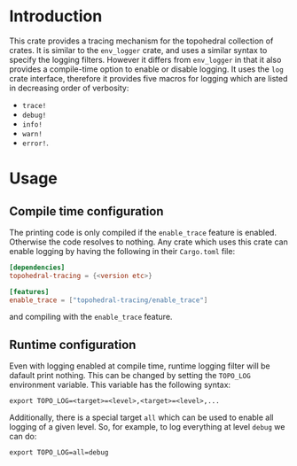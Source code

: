 # Introduction

This crate provides a tracing mechanism for the topohedral collection of crates.
It is similar to the `env_logger` crate, and uses a similar syntax to specify the logging 
filters. However it differs from `env_logger` in that it also provides a compile-time option to 
enable or disable logging. It uses the `log` crate interface, therefore it provides five 
macros for logging which are listed in decreasing order of verbosity:

- `trace!` 
- `debug!`
- `info!`
- `warn!`
- `error!`. 

# Usage

## Compile time configuration

The printing code is only compiled if the `enable_trace` feature is enabled. Otherwise the 
code resolves to nothing. Any crate which uses this crate can enable logging by having the 
following in their `Cargo.toml` file:

``` toml
[dependencies]
topohedral-tracing = {<version etc>}

[features]
enable_trace = ["topohedral-tracing/enable_trace"]
```

and compiling with the `enable_trace` feature. 

## Runtime configuration

Even with logging enabled at compile time, runtime logging filter will be dafault print 
nothing. This can be changed by setting the `TOPO_LOG` environment variable. This variable 
has the following syntax:

```shell
export TOPO_LOG=<target>=<level>,<target>=<level>,...
```
Additionally, there is a special target `all` which can be used to enable all logging of a 
given level. So, for example, to log everything at level `debug` we can do:

```shell
export TOPO_LOG=all=debug
```
